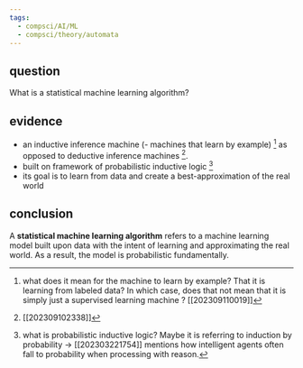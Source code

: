 ```yaml
---
tags:
  - compsci/AI/ML
  - compsci/theory/automata
---
```

## question
What is a statistical machine learning algorithm?
## evidence
- an inductive inference machine (- machines that learn by example) [^1] as opposed to deductive inference machines [^3].
- built on framework of probabilistic inductive logic [^4]
- its goal is to learn from data and create a best-approximation of the real world

[^1]: what does it mean for the machine to learn by example? That it is learning from labeled data? In which case, does that not mean that it is simply just a supervised learning machine [^2]? [[202309110019]]
[^2]: [[202305100142]]
[^3]: [[202309102338]]
[^4]: what is probabilistic inductive logic? Maybe it is referring to induction by probability → [[202303221754]] mentions how intelligent agents often fall to probability when processing with reason.
## conclusion
A **statistical machine learning algorithm** refers to a machine learning model built upon data with the intent of learning and approximating the real world. As a result, the model is probabilistic fundamentally.